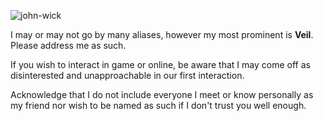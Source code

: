 ![john-wick](https://github.com/user-attachments/assets/28bc5c1a-26e5-41b1-9ec7-67f434966beb)

I may or may not go by many aliases, however my most prominent is **Veil**. Please address me as such.

If you wish to interact in game or online, be aware that I may come off as disinterested and unapproachable in our first interaction.

Acknowledge that I do not include everyone I meet or know personally as my friend nor wish to be named as such if I don't trust you well enough.

 
